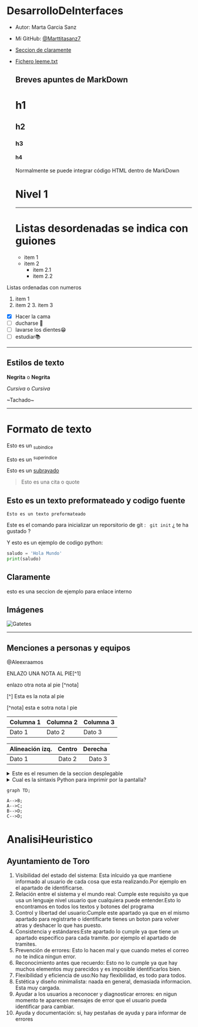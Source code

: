 # DesarrolloDeInterfaces
- Autor: Marta Garcia Sanz
- Mi GitHub: [@Marttitasanz7](https://github.com/Marttitasanz7)
- [Seccion de claramente](#Claramente)
- [Fichero leeme.txt](leeme.txt)

  ## Breves apuntes de MarkDown
  # h1
  ## h2
  ### h3
  #### h4
  Normalmente se puede integrar código HTML dentro de MarkDown
  <h1> Nivel 1 </h1>

  ----------------------
  # Listas desordenadas se indica con guiones

  - item 1
  - item 2
     - item 2.1
     - item 2.2

 Listas ordenadas con numeros
1. item 1
2. item 2
     3.  item 3
  - [x] Hacer la cama
  - [ ] ducharse 🚿
  - [ ] lavarse los dientes😁
  - [ ] estudiar📚
---

## Estilos de texto
**Negrita** o __Negrita__

*Cursiva* o _Cursiva_

~Tachado~

---
# Formato de texto
Esto es un <sub> subindice</sub>

Esto es un <sup> superindice</sup>

Esto es un <ins>subrayado</ins>

> Esto es una cita o quote

## Esto es un texto preformateado y codigo fuente
```
Esto es un texto preformateado
```

Este es el comando para inicializar un reporsitorio de git : ` git init` ¿ te ha gustado ?

Y esto es un ejemplo de codigo python:
```python
saludo = 'Hola Mundo'
print(saludo)
```

## Claramente 
esto es una seccion de ejemplo para enlace interno 

## Imágenes
![Gatetes](https://encrypted-tbn0.gstatic.com/images?q=tbn:ANd9GcSNrF1Xji6sDRPdJDIEEQu4T5IwfAYIEcJsxg&s)

---
## Menciones a personas y equipos 
@Aleexraamos

ENLAZO UNA NOTA AL PIE[^1]

enlazo otra nota al pie [^nota]

[^] Esta es la nota al pie

[^nota] esta e sotra nota l pie



| Columna 1 | Columna 2 | Columna 3 |
| ---       | ---       | ---       |
| Dato 1    | Dato 2    | Dato 3    |


| Alineación izq. | Centro   | Derecha |
| :---            | :---:    | ---:    |
| Dato 1          | Dato 2   | Dato 3  |



<details>
  <summary> Este es el resumen de la seccion desplegable </summary>
  hola esto es
  
</details>

<details>
 <summary> Cual es la sintaxis Python para imprimir por la pantalla? </summary>
  ```python
  print( 'texto' )
  ```
</details>

```mermaid
graph TD;

A-->B;
A-->C;
B-->D;
C-->D;
```


# AnalisiHeuristico

## Ayuntamiento de Toro

1. Visibilidad del estado del sistema: Esta inlcuido ya que mantiene informado al usuario de cada cosa que esta realizando.Por ejemplo en el apartado de identificarse.
2. Relación entre el sistema y el mundo real: Cumple este requisito ya que usa un lenguaje nivel usuario que cualquiera puede entender.Esto lo encontramos en todos los textos y botones del programa
3. Control y libertad del usuario:Cumple este apartado ya que en el mismo apartado para  registrarte o identificarte tienes un boton para volver atras y deshacer lo que has puesto.
4. Consistencia y estándares:Este apartado lo cumple ya que tiene un apartado especifico para cada tramite. por ejemplo el apartado de tramites.
5. Prevención de errores: Esto lo hacen mal y que cuando metes el correo no te indica ningun error.
6. Reconocimiento antes que recuerdo: Esto no lo cumple ya que hay muchos elementos muy parecidos y es imposible identificarlos bien.
7. Flexibilidad y eficiencia de uso:No hay flexibilidad, es todo para todos.
8. Estética y diseño minimalista: naada en general, demasiada informacion. Esta muy cargada.
9. Ayudar a los usuarios a reconocer y diagnosticar errores: en nigun momento te aparecen mensajes de error que el usuario pueda identificar para cambiar.
10. Ayuda y documentación: si, hay pestañas de ayuda y para informar de errores







